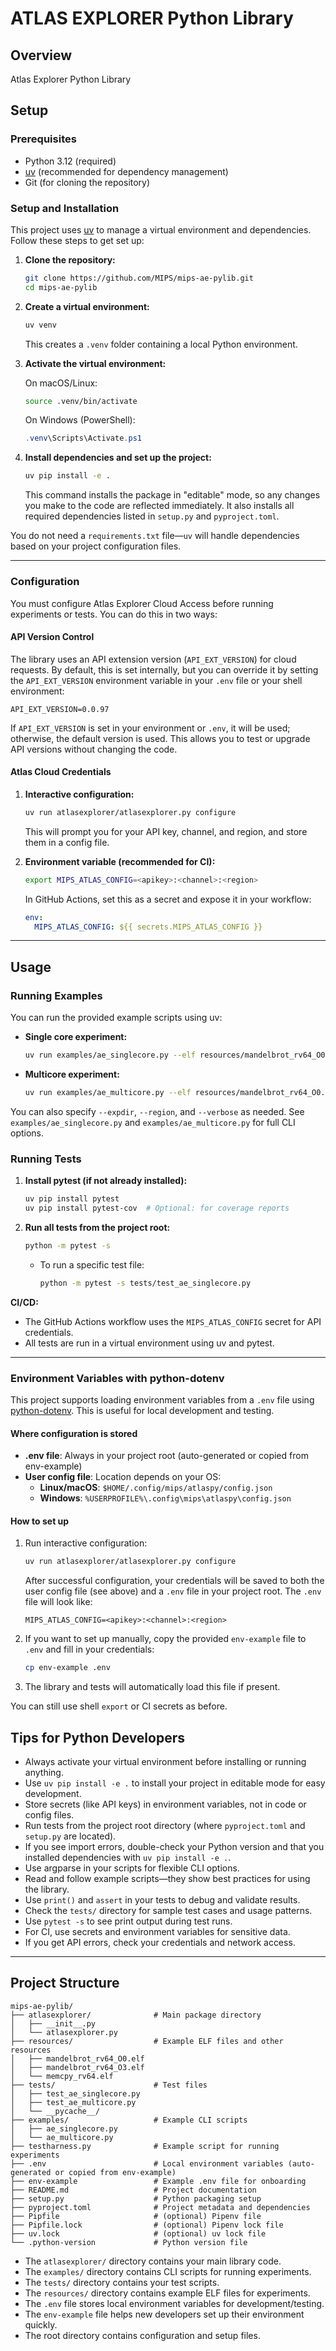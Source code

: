 # ATLAS EXPLORER Python Library

## Overview

Atlas Explorer Python Library

## Setup

### Prerequisites

* Python 3.12 (required)
* [uv](https://github.com/astral-sh/uv) (recommended for dependency management)
* Git (for cloning the repository)

### Setup and Installation

This project uses [uv](https://github.com/astral-sh/uv) to manage a virtual environment and dependencies. Follow these steps to get set up:

1. **Clone the repository:**

   ```bash
   git clone https://github.com/MIPS/mips-ae-pylib.git
   cd mips-ae-pylib
   ```

2. **Create a virtual environment:**

   ```bash
   uv venv
   ```

   This creates a `.venv` folder containing a local Python environment.

3. **Activate the virtual environment:**

   On macOS/Linux:
   ```bash
   source .venv/bin/activate
   ```
   On Windows (PowerShell):
   ```powershell
   .venv\Scripts\Activate.ps1
   ```

4. **Install dependencies and set up the project:**

   ```bash
   uv pip install -e .
   ```

   This command installs the package in "editable" mode, so any changes you make to the code are reflected immediately. It also installs all required dependencies listed in `setup.py` and `pyproject.toml`.

You do not need a `requirements.txt` file—`uv` will handle dependencies based on your project configuration files.

---


### Configuration

You must configure Atlas Explorer Cloud Access before running experiments or tests. You can do this in two ways:

#### API Version Control

The library uses an API extension version (`API_EXT_VERSION`) for cloud requests. By default, this is set internally, but you can override it by setting the `API_EXT_VERSION` environment variable in your `.env` file or your shell environment:

```
API_EXT_VERSION=0.0.97
```

If `API_EXT_VERSION` is set in your environment or `.env`, it will be used; otherwise, the default version is used. This allows you to test or upgrade API versions without changing the code.

#### Atlas Cloud Credentials

1. **Interactive configuration:**

   ```bash
   uv run atlasexplorer/atlasexplorer.py configure
   ```
   This will prompt you for your API key, channel, and region, and store them in a config file.

2. **Environment variable (recommended for CI):**

   ```bash
   export MIPS_ATLAS_CONFIG=<apikey>:<channel>:<region>
   ```
   In GitHub Actions, set this as a secret and expose it in your workflow:
   ```yaml
   env:
     MIPS_ATLAS_CONFIG: ${{ secrets.MIPS_ATLAS_CONFIG }}
   ```

---

## Usage

### Running Examples

You can run the provided example scripts using uv:

- **Single core experiment:**
  ```bash
  uv run examples/ae_singlecore.py --elf resources/mandelbrot_rv64_O0.elf --channel development --core "I8500_(1_thread)"
  ```
- **Multicore experiment:**
  ```bash
  uv run examples/ae_multicore.py --elf resources/mandelbrot_rv64_O0.elf resources/memcpy_rv64.elf --channel development --core "I8500_(2_threads)"
  ```

You can also specify `--expdir`, `--region`, and `--verbose` as needed. See `examples/ae_singlecore.py` and `examples/ae_multicore.py` for full CLI options.

### Running Tests

1. **Install pytest (if not already installed):**

   ```bash
   uv pip install pytest
   uv pip install pytest-cov  # Optional: for coverage reports
   ```

2. **Run all tests from the project root:**

   ```bash
   python -m pytest -s
   ```

   - To run a specific test file:
     ```bash
     python -m pytest -s tests/test_ae_singlecore.py
     ```

**CI/CD:**
- The GitHub Actions workflow uses the `MIPS_ATLAS_CONFIG` secret for API credentials.
- All tests are run in a virtual environment using uv and pytest.

---

### Environment Variables with python-dotenv

This project supports loading environment variables from a `.env` file using [python-dotenv](https://github.com/theskumar/python-dotenv). This is useful for local development and testing.

#### Where configuration is stored
- **.env file**: Always in your project root (auto-generated or copied from env-example)
- **User config file**: Location depends on your OS:
  - **Linux/macOS**: `$HOME/.config/mips/atlaspy/config.json`
  - **Windows**: `%USERPROFILE%\.config\mips\atlaspy\config.json`

#### How to set up
1. Run interactive configuration:
   ```bash
   uv run atlasexplorer/atlasexplorer.py configure
   ```
   After successful configuration, your credentials will be saved to both the user config file (see above) and a `.env` file in your project root. The `.env` file will look like:
   ```env
   MIPS_ATLAS_CONFIG=<apikey>:<channel>:<region>
   ```
2. If you want to set up manually, copy the provided `env-example` file to `.env` and fill in your credentials:
   ```bash
   cp env-example .env
   ```
3. The library and tests will automatically load this file if present.

You can still use shell `export` or CI secrets as before.

## Tips for Python Developers

- Always activate your virtual environment before installing or running anything.
- Use `uv pip install -e .` to install your project in editable mode for easy development.
- Store secrets (like API keys) in environment variables, not in code or config files.
- Run tests from the project root directory (where `pyproject.toml` and `setup.py` are located).
- If you see import errors, double-check your Python version and that you installed dependencies with `uv pip install -e .`.
- Use argparse in your scripts for flexible CLI options.
- Read and follow example scripts—they show best practices for using the library.
- Use `print()` and `assert` in your tests to debug and validate results.
- Check the `tests/` directory for sample test cases and usage patterns.
- Use `pytest -s` to see print output during test runs.
- For CI, use secrets and environment variables for sensitive data.
- If you get API errors, check your credentials and network access.

---

## Project Structure

```
mips-ae-pylib/
├── atlasexplorer/              # Main package directory
│   ├── __init__.py
│   └── atlasexplorer.py
├── resources/                  # Example ELF files and other resources
│   ├── mandelbrot_rv64_O0.elf
│   ├── mandelbrot_rv64_O3.elf
│   └── memcpy_rv64.elf
├── tests/                      # Test files
│   ├── test_ae_singlecore.py
│   ├── test_ae_multicore.py
│   └── __pycache__/
├── examples/                   # Example CLI scripts
│   ├── ae_singlecore.py
│   └── ae_multicore.py
├── testharness.py              # Example script for running experiments
├── .env                        # Local environment variables (auto-generated or copied from env-example)
├── env-example                 # Example .env file for onboarding
├── README.md                   # Project documentation
├── setup.py                    # Python packaging setup
├── pyproject.toml              # Project metadata and dependencies
├── Pipfile                     # (optional) Pipenv file
├── Pipfile.lock                # (optional) Pipenv lock file
├── uv.lock                     # (optional) uv lock file
└── .python-version             # Python version file
```

- The `atlasexplorer/` directory contains your main library code.
- The `examples/` directory contains CLI scripts for running experiments.
- The `tests/` directory contains your test scripts.
- The `resources/` directory contains example ELF files for experiments.
- The `.env` file stores local environment variables for development/testing.
- The `env-example` file helps new developers set up their environment quickly.
- The root directory contains configuration and setup files.

